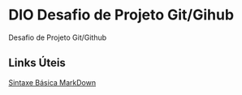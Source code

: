 # DIO Desafio de Projeto Git/Gihub 
Desafio de Projeto Git/Github

## Links Úteis
[Sintaxe Básica MarkDown](https://www.markdownguide.org/cheat-sheet/)

